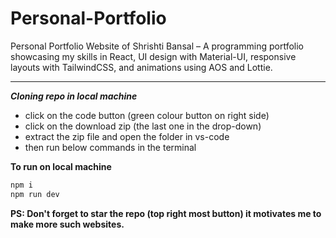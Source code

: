# Personal-Portfolio
Personal Portfolio Website of Shrishti Bansal – A programming portfolio showcasing my skills in React, UI design with Material-UI, responsive layouts with TailwindCSS, and animations using AOS and Lottie.
<br>
  <hr>

***Cloning repo in local machine***
- click on the code button (green colour button on right side)
- click on the download zip (the last one in the drop-down)
- extract the zip file and open the folder in vs-code
- then run below commands in the terminal 
  
**To run on local machine**
```js
npm i
npm run dev
```

**PS: Don't forget to star the repo (top right most button) it motivates me to make more such websites.**




